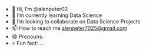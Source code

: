 - 👋 Hi, I’m @alenpeter02
- 🌱 I’m currently learning Data Science
- 💞️ I’m looking to collaborate on Data Science Projects
- 📫 How to reach me alenpeter7025@gmail.com
- 😄 Pronouns:
- ⚡ Fun fact: ...

<!---
alenpeter02/alenpeter02 is a ✨ special ✨ repository because its `README.md` (this file) appears on your GitHub profile.
You can click the Preview link to take a look at your changes.
--->
